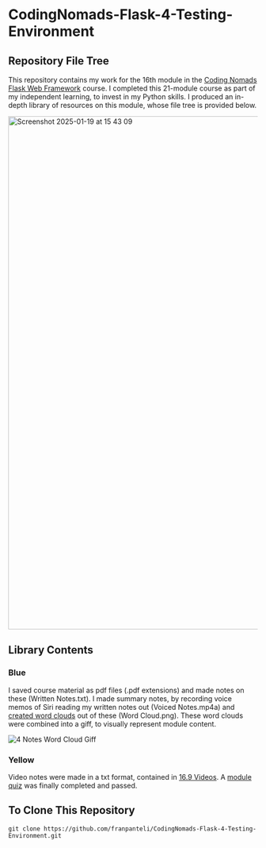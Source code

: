 # CodingNomads-Flask-4-Testing-Environment
## Repository File Tree
This repository contains my work for the 16th module in the [Coding Nomads Flask Web Framework](https://codingnomads.com/course/python-flask-web-framework) course. I completed this 21-module course as part of my independent learning, to invest in my Python skills. I produced an in-depth library of resources on this module, whose file tree is provided below. 

<img width="1034" alt="Screenshot 2025-01-19 at 15 43 09" src="https://github.com/user-attachments/assets/cbf31fdf-4ec9-45ab-8799-c921e33ed1f8" />

## Library Contents
### Blue
I saved course material as pdf files (.pdf extensions) and made notes on these (Written Notes.txt). I made summary notes, by recording voice memos of Siri reading my written notes out (Voiced Notes.mp4a) and [created word clouds](https://wordart.com/create) out of these (Word Cloud.png). These word clouds were combined into a giff, to visually represent module content.

![4 Notes Word Cloud Giff](https://github.com/user-attachments/assets/f649c194-9343-4dca-8475-17fc3e41111f)

### Yellow
Video notes were made in a txt format, contained in [16.9 Videos](https://github.com/franpanteli/CodingNomads-Flask-16-Performance-Optimisation/tree/main/16.9%20Videos). A [module quiz](https://github.com/franpanteli/CodingNomads-Flask-16-Performance-Optimisation/blob/main/16.10%20Quizzes/16.10%20Quiz%20Representing%20Content.pdf) was finally completed and passed. 

## To Clone This Repository
```
git clone https://github.com/franpanteli/CodingNomads-Flask-4-Testing-Environment.git
```
